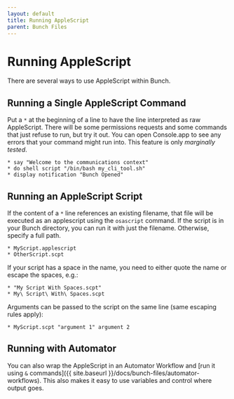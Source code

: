 ```yaml
---
layout: default
title: Running AppleScript
parent: Bunch Files
---
```

# Running AppleScript

There are several ways to use AppleScript within Bunch.

## Running a Single AppleScript Command

Put a `*` at the beginning of a line to have the line interpreted as raw AppleScript. There will be some permissions requests and some commands that just refuse to run, but try it out. You can open Console.app to see any errors that your command might run into. This feature is only *marginally tested*.

    * say "Welcome to the communications context"
    * do shell script "/bin/bash my_cli_tool.sh" 
    * display notification "Bunch Opened"

## Running an AppleScript Script

If the content of a `*` line references an existing filename, that file will be executed as an applescript using the `osascript` command. If the script is in your Bunch directory, you can run it with just the filename. Otherwise, specify a full path.

    * MyScript.applescript
    * OtherScript.scpt

If your script has a space in the name, you need to either quote the name or escape the spaces, e.g.:

    * "My Script With Spaces.scpt"
    * My\ Script\ With\ Spaces.scpt

Arguments can be passed to the script on the same line (same escaping rules apply):

    * MyScript.scpt "argument 1" argument 2

## Running with Automator

You can also wrap the AppleScript in an Automator Workflow and [run it using `&` commands]({{ site.baseurl }}/docs/bunch-files/automator-workflows). This also makes it easy to use variables and control where output goes.
